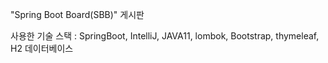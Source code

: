 "Spring Boot Board(SBB)" 게시판

사용한 기술 스택 : SpringBoot, IntelliJ, JAVA11, lombok, Bootstrap, thymeleaf, H2 데이터베이스

